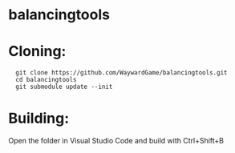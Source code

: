 # balancingtools

# Cloning:
```
  git clone https://github.com/WaywardGame/balancingtools.git
  cd balancingtools
  git submodule update --init
```

# Building:
  Open the folder in Visual Studio Code and build with Ctrl+Shift+B
